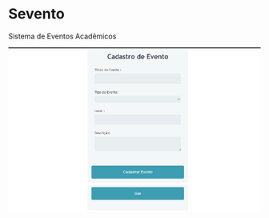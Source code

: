 # Sevento
Sistema de Eventos Acadêmicos

![Tela de Cadastro](https://github.com/romuloaires/Sevento/blob/master/sevento1%20(2).png)


